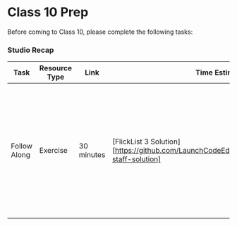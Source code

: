 
# Class 10 Prep

Before coming to Class 10, please complete the following tasks:


### Studio Recap
Task | Resource Type | Link | Time Estimate | Instructions
-----|---------------|------|---------------|-------------
Follow Along | Exercise | 30 minutes | [FlickList 3 Solution][https://github.com/LaunchCodeEducation/flicklist/tree/studio3-staff-solution] | Read over (and maybe even code along with) the staff solution to the previous Studio, so that you're up to speed with the starter code for the upcoming one.
